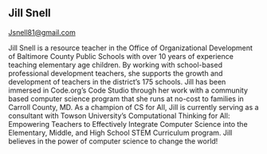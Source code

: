 ## Jill Snell

[Jsnell81@gmail.com](mailto:Jsnell81@gmail.com)

Jill Snell is a resource teacher in the Office of Organizational Development of Baltimore County Public Schools with over 10 years of experience teaching elementary age children. By working with school-based professional development teachers, she supports the growth and development of teachers in the district’s 175 schools. Jill has been immersed in Code.org’s Code Studio through her work with a community based computer science program that she runs at no-cost to families in Carroll County, MD. As a champion of CS for All, Jill is currently serving as a consultant with Towson University’s Computational Thinking for All: Empowering Teachers to Effectively Integrate Computer Science into the Elementary, Middle, and High School STEM Curriculum program. Jill believes in the power of computer science to change the world!
